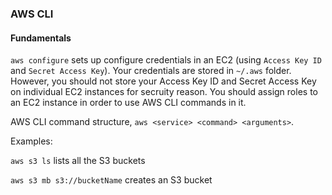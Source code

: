 ### AWS CLI

#### Fundamentals

`aws configure` sets up configure credentials in an EC2 (using `Access Key ID` and `Secret Access Key`). Your credentials are stored in `~/.aws` folder. However, you should not store your Access Key ID and Secret Access Key on individual EC2 instances for secruity reason. You should assign roles to an EC2 instance in order to use AWS CLI commands in it.

AWS CLI command structure, `aws <service> <command> <arguments>`.

Examples:

`aws s3 ls` lists all the S3 buckets

`aws s3 mb s3://bucketName` creates an S3 bucket
